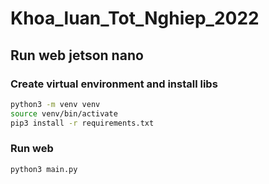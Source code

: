 # Khoa_luan_Tot_Nghiep_2022

## Run web jetson nano
### Create virtual environment and install libs 
```bash
python3 -m venv venv
source venv/bin/activate
pip3 install -r requirements.txt
```
### Run web
```bash
python3 main.py
```